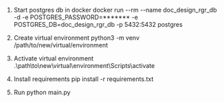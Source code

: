 1. Start postgres db in docker
docker run --rm --name doc_design_rgr_db -d -e POSTGRES_PASSWORD=*******  -e POSTGRES_DB=doc_design_rgr_db -p 5432:5432 postgres

2. Create virtual environment
python3 -m venv /path/to/new/virtual/environment

3. Activate virtual environment
.\path\to\new\virtual\environment\Scripts\activate

4. Install requirements
pip install -r requirements.txt

5. Run 
python main.py

